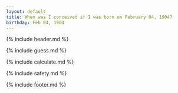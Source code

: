 ```yaml
---
layout: default
title: When was I conceived if I was born on February 04, 1904?
birthday: Feb 04, 1904
---
```


{% include header.md %}

{% include guess.md %}

{% include calculate.md %}

{% include safety.md %}

{% include footer.md %}



